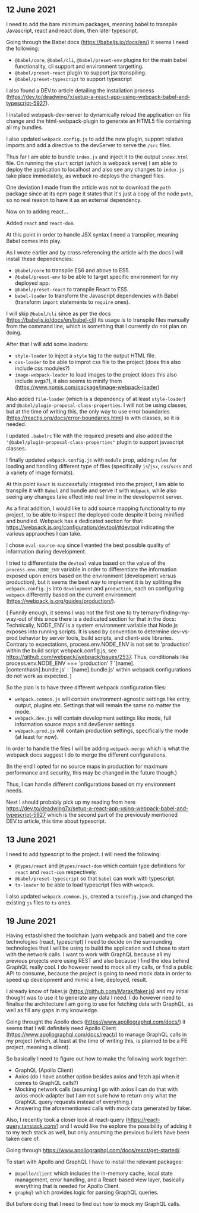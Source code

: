 ## 12 June 2021

I need to add the bare minimum packages, meaning babel to transpile Javascript, react and react dom, then later typescript.

Going through the Babel docs (https://babeljs.io/docs/en/) it seems I need the following:

- `@babel/core`, `@babel/cli`, `@babel/preset-env` plugins for the main babel functionality, cli support and environment targetting.
- `@babel/preset-react` plugin το support jsx transpiling.
- `@babel/preset-typescript` to support typescript

I also found a DEV.to article detailing the installation process (https://dev.to/deadwing7x/setup-a-react-app-using-webpack-babel-and-typescript-5927).

I installed webpack-dev-server to dynamically reload the application on file change and the html-webpack-plugin to generate an HTML5 file containing all my bundles.

I also updated `webpack.config.js` to add the new plugin, support relative imports and add a directive to the devServer to serve the `/src` files.

Thus far I am able to bundle `index.js` and inject it to the output `index.html` file. On running the `start` script (which is webpack serve) I am able to deploy the application to localhost and also see any changes to `index.js` take place immediately, as weback re-deploys the changed files.

One deviation I made from the article was not to download the `path` package since at its npm page it states that it's just a copy of the node `path`, so no real reason to have it as an external dependency.

Now on to adding react...

Added `react` and `react-dom`.

At this point in order to handle JSX syntax I need a transpiler, meaning Babel comes into play.

As I wrote earlier and by cross referencing the article with the docs I will install these dependencies:

- `@babel/core` to transpile ES6 and above to ES5.
- `@babel/preset-env` to be able to target specific environment for my deployed app.
- `@babel/preset-react` to transpile React to ES5.
- `babel-loader` to transform the Javascript dependencies with Babel (transform `import` statements to `require` ones).

I will skip `@babel/cli` since as per the docs (https://babeljs.io/docs/en/babel-cli) its usage is to transpile files manually from the command line, which is something that I currently do not plan on doing.

After that I will add some loaders:

- `style-loader` to inject a `style` tag to the output HTML file.
- `css-loader` to be able to improt css file to the project (does this also include css modules?)
- `image-webpack-loader` to load images to the project (does this also include svgs?), it also seems to minify them (https://www.npmjs.com/package/image-webpack-loader)

Also added `file-loader` (which is a dependency of at least `style-loader`) and `@babel/plugin-proposal-class-properties`. I will not be using classes, but at the time of writing this, the only way to use error boundaries (https://reactjs.org/docs/error-boundaries.html) is with classes, so it is needed.

I updated `.babelrc` file with the required presets and also added the `"@babel/plugin-proposal-class-properties"` plugin to support javascript classes.

I finally updated `webpack.config.js` with `module` prop, adding `rules` for loading and handling different type of files (specifically `js`/`jsx`, `css`/`scss` and a variety of image formats).

At this point `React` is successfully integrated into the project, I am able to transpile it with `Babel` and bundle and serve it with `Webpack`, while also seeing any changes take effect into real time in the developemnt server.

As a final addition, I would like to add source mapping functionality to my project, to be able to inspect the deployed code despite it being minified and bundled. Webpack has a dedicated section for that: https://webpack.js.org/configuration/devtool/#devtool indicating the various appraoches I can take.

I chose `eval-source-map` since I wanted the best possible quality of information during development.

I tried to differentiate the `devtool` value based on the value of the `process.env.NODE_ENV` variable in order to differentiate the information exposed upon errors based on the environment (development versus production), but it seems the best way to implement it is by splitting the `webpack.config.js` into `development` and `production`, each on configuring `webpack` differently based on the current environment (https://webpack.js.org/guides/production/).

(
Funnily enough, it seems I was not the first one to try ternary-finding-my-way-out of this since there is a dedicated section for that in the docs:
Technically, NODE_ENV is a system environment variable that Node.js exposes into running scripts. It is used by convention to determine dev-vs-prod behavior by server tools, build scripts, and client-side libraries.
Contrary to expectations, process.env.NODE_ENV is not set to 'production' within the build script webpack.config.js, see https://github.com/webpack/webpack/issues/2537. Thus, conditionals like process.env.NODE_ENV === 'production' ? '[name].[contenthash].bundle.js' : '[name].bundle.js' within webpack configurations do not work as expected.
)

So the plan is to have three different webpack configuration files:

- `webpack.common.js` will contain environment-agnostic settings like entry, output, plugins etc. Settings that will remain the same no matter the mode.
- `webpack.dev.js` will contain development settings like mode, full information source maps and devServer settings
- `webpack.prod.js` will contain production settings, specifically the mode (at least for now).

In order to handle the files I will be adding `webpack-merge` which is what the webpack docs suggest I do to merge the different configurations.

(In the end I opted for no source maps in production for maximum performance and security, this may be changed in the future though.)

Thus, I can handle different configurations based on my environment needs.

Next I should probably pick up my reading from here https://dev.to/deadwing7x/setup-a-react-app-using-webpack-babel-and-typescript-5927 which is the second part of the previously mentioned DEV.to article, this time about typescript.

## 13 June 2021

I need to add typescript to the project. I will need the following:

- `@types/react` and `@types/react-dom` which contain type definitions for `react` and `react-com` respectively.
- `@babel/preset-typescript` so that `babel` can work with typescript.
- `ts-loader` to be able to load typescript files with `webpack`.

I also updated `webpack.common.js`, created a `tsconfig.json` and changed the existing `js` files to `ts` ones.

## 19 June 2021

Having estasblished the toolchain (yarn webpack and babel) and the core technologies (react, typescript) I need to decide on the surrounding technologies that I will be using to build the application and I chose to start with the network calls. I want to work with GraphQL because all my previous projects were using REST and also because I find the idea behind GraphQL really cool. I do however need to mock all my calls, or find a public API to consume, because the project is going to need mock data in order to speed up development and mimic a live, deployed, result.

I already know of faker.js (https://github.com/Marak/faker.js) and my initial thought was to use it to generate any data I need. I do however need to finalise the architecture I am going to use for fetching data with GraphQL, as well as fill any gaps in my knowledge.

Going throught the Apollo docs (https://www.apollographql.com/docs/) it seems that I will definitely need Apollo Client (https://www.apollographql.com/docs/react/) to manage GraphQL calls in my project (which, at least at the time of writing this, is planned to be a FE project, meaning a client).

So basically I need to figure out how to make the following work together:

- GraphQL (Apollo Client)
- Axios (do I have another option besides axios and fetch api when it comes to GraphQL calls?)
- Mocking network calls (assuming I go with axios I can do that with axios-mock-adapter but I am not sure how to return only what the GraphQL query requests instead of everything.)
- Answering the aforementioned calls with mock data generated by faker.

Also, I recently took a closer look at react-query (https://react-query.tanstack.com/) and I would like the explore the possibility of adding it to my tech stack as well, but only assuming the previous bullets have been taken care of.

Going through https://www.apollographql.com/docs/react/get-started/.

To start with Apollo and GraphQL I have to install the relevant packages:

- `@apollo/client` which includes the in-memory cache, local state management, error handling, and a React-based view layer, basically everything that is needed for Apollo Client.
- `graphql` which provides logic for parsing GraphQL queries.

But before doing that I need to find out how to mock my GraphQL calls.
